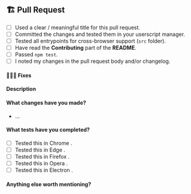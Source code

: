 ## 🏗 Pull Request

<!-- Fill the following checklist. -->
- [ ] Used a clear / meaningful title for this pull request.
- [ ] Committed the changes and tested them in your userscript manager.
- [ ] Tested all entrypoints for cross-browser support (`src` folder).
- [ ] Have read the **Contributing** part of the **README**.
- [ ] Passed `npm test`.
- [ ] I noted my changes in the pull request body and/or changelog.

<!-- Complete the following parts. -->

#### 👷🏾‍♀️ Fixes

<!-- List the issues that this fixes. -->

#### Description

<!-- A clear & concise explanation of the pull and why it was opened. -->

#### What changes have you made?

- ...

#### What tests have you completed?

- [ ] Tested this in Chrome .
- [ ] Tested this in Edge .
- [ ] Tested this in Firefox .
- [ ] Tested this in Opera .
- [ ] Tested this in Electron .

#### Anything else worth mentioning?

<!-- Please help with the PR process. Remove this section if it is empty. -->
<!-- Leave any extra useful information or mention someone who is concerned. -->
